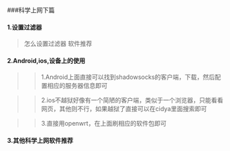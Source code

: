 ###科学上网下篇
#### 1.设置过滤器
>怎么设置过滤器
>软件推荐

#### 2.Android,ios,设备上的使用
>>1.Android上面直接可以找到shadowsocks的客户端，下载，然后配置相应的服务器信息即可

>>2.ios不越狱好像有一个简陋的客户端，类似于一个浏览器，只能看看网页，其他则不行，如果越狱了直接可以在cidya里面搜索即可

>>3.直接用openwrt，在上面刷相应的软件包即可
#### 3.其他科学上网软件推荐


